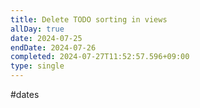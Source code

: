 ```yaml
---
title: Delete TODO sorting in views
allDay: true
date: 2024-07-25
endDate: 2024-07-26
completed: 2024-07-27T11:52:57.596+09:00
type: single
---
```

#dates 